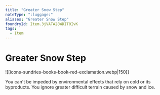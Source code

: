 ```yaml
---
title: "Greater Snow Step"
noteType: ":luggage:"
aliases: "Greater Snow Step"
foundryId: Item.3jVATA28WDIT0IvK
tags:
  - Item
---
```


# Greater Snow Step
![[icons-sundries-books-book-red-exclamation.webp|150]]

You can't be impeded by environmental effects that rely on cold or its byproducts. You ignore greater difficult terrain caused by snow and ice.
